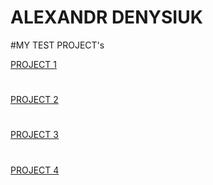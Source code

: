 # ALEXANDR DENYSIUK

#MY TEST PROJECT's

[PROJECT 1](https://alexxxandr888.github.io/test_web_1/)
#
[PROJECT 2](https://alexxxandr888.github.io/test_web_2/)
#
[PROJECT 3](https://alexxxandr888.github.io/test_web_3/)
#
[PROJECT 4](https://alexxxandr888.github.io/test_web_4/)
